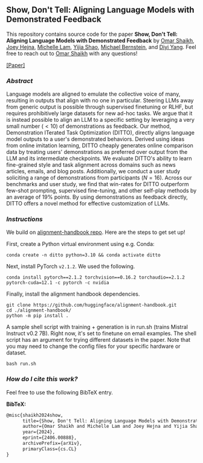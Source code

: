 ## Show, Don't Tell: Aligning Language Models with Demonstrated Feedback

This repository contains source code for the paper **Show, Don't Tell: Aligning Language Models with Demonstrated Feedback** by [Omar Shaikh](https://oshaikh.com/), [Joey Hejna](http://joeyhejna.com/), [Michelle Lam](https://michelle123lam.github.io/), [Yijia Shao](https://cs.stanford.edu/~shaoyj/), [Michael Bernstein](https://hci.stanford.edu/msb/), and [Diyi Yang](https://cs.stanford.edu/~diyiy/). Feel free to reach out to [Omar Shaikh](https://oshaikh.com/) with any questions!

[[Paper]](https://arxiv.org/abs/2406.00888)

### *Abstract* 

Language models are aligned to emulate the collective voice of many, resulting in outputs that align with no one in particular. Steering LLMs away from generic output is possible through supervised finetuning or RLHF, but requires prohibitively large datasets for new ad-hoc tasks. We argue that it is instead possible to align an LLM to a specific setting by leveraging a very small number ($<10$) of demonstrations as feedback. Our method, Demonstration ITerated Task Optimization (DITTO), directly aligns language model outputs to a user's demonstrated behaviors. Derived using ideas from online imitation learning, DITTO cheaply generates online comparison data by treating users' demonstrations as preferred over output from the LLM and its intermediate checkpoints. We evaluate DITTO's ability to learn fine-grained style and task alignment across domains such as news articles, emails, and blog posts. Additionally, we conduct a user study soliciting a range of demonstrations from participants ($N=16$). Across our benchmarks and user study, we find that win-rates for DITTO outperform few-shot prompting, supervised fine-tuning, and other self-play methods by an average of 19\% points. By using demonstrations as feedback directly, DITTO offers a novel method for effective customization of LLMs.

### *Instructions*

We build on [alignment-handbook repo](https://github.com/huggingface/alignment-handbook). Here are the steps to get set up!

First, create a Python virtual environment using e.g. Conda:
```shell
conda create -n ditto python=3.10 && conda activate ditto
```

Next, install PyTorch `v2.1.2`. We used the following.

```shell
conda install pytorch==2.1.2 torchvision==0.16.2 torchaudio==2.1.2 pytorch-cuda=12.1 -c pytorch -c nvidia
```

Finally, install the alignment handbook dependencies.

```shell
git clone https://github.com/huggingface/alignment-handbook.git
cd ./alignment-handbook/
python -m pip install .
```

A sample shell script with training + generation is in run.sh (trains Mistral Instruct v0.2 7B). Right now, it's set to finetune on email examples. The shell script has an argument for trying different datasets in the paper. Note that you may need to change the config files for your specific hardware or dataset.

```shell 
bash run.sh
```

### *How do I cite this work?* 

Feel free to use the following BibTeX entry.

**BibTeX:**

```tex
@misc{shaikh2024show,
      title={Show, Don't Tell: Aligning Language Models with Demonstrated Feedback}, 
      author={Omar Shaikh and Michelle Lam and Joey Hejna and Yijia Shao and Michael Bernstein and Diyi Yang},
      year={2024},
      eprint={2406.00888},
      archivePrefix={arXiv},
      primaryClass={cs.CL}
}
```

